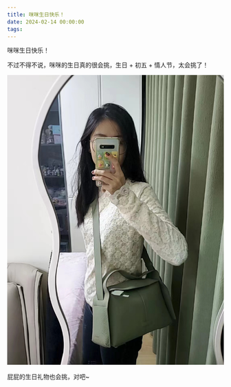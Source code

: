 ```yaml
---
title: 咪咪生日快乐！
date: 2024-02-14 00:00:00
tags:
---
```


咪咪生日快乐！

不过不得不说，咪咪的生日真的很会挑，生日 + 初五 + 情人节，太会挑了！

![](/images/mimi.jpg)

屁屁的生日礼物也会挑，对吧~